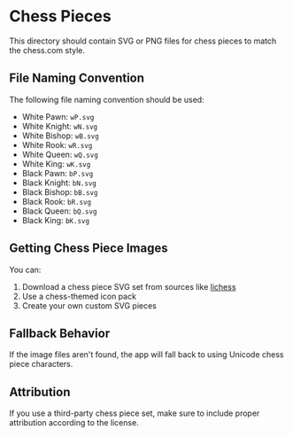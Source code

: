 # Chess Pieces

This directory should contain SVG or PNG files for chess pieces to match the chess.com style.

## File Naming Convention
The following file naming convention should be used:

- White Pawn: `wP.svg`
- White Knight: `wN.svg`
- White Bishop: `wB.svg`
- White Rook: `wR.svg`
- White Queen: `wQ.svg`
- White King: `wK.svg`
- Black Pawn: `bP.svg`
- Black Knight: `bN.svg`
- Black Bishop: `bB.svg`
- Black Rook: `bR.svg`
- Black Queen: `bQ.svg`
- Black King: `bK.svg`

## Getting Chess Piece Images
You can:

1. Download a chess piece SVG set from sources like [lichess](https://github.com/lichess-org/lila/tree/master/public/piece)
2. Use a chess-themed icon pack
3. Create your own custom SVG pieces

## Fallback Behavior
If the image files aren't found, the app will fall back to using Unicode chess piece characters.

## Attribution
If you use a third-party chess piece set, make sure to include proper attribution according to the license. 